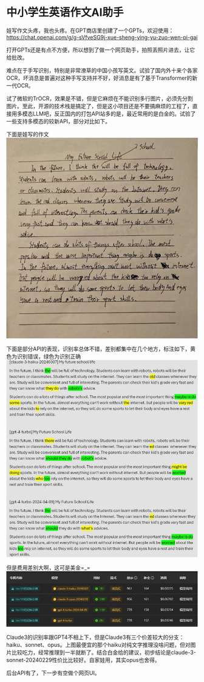 # 中小学生英语作文AI助手

娃写作文头疼，我也头疼。在GPT商店里创建了一个GPTs，欢迎使用：https://chat.openai.com/g/g-sVfveSG9j-xue-sheng-ying-yu-zuo-wen-pi-gai

打开GPTs还是有点不方便，所以想到了做一个网页助手，拍照丢照片进去，让它给批改。

难点在于手写识别，特别是非常潦草的中国小孩写英文。试验了国内外十来个各家OCR，坏消息是普遍对这种手写支持并不好，好消息是有了基于Transformer的新一代OCR。

试了微软的TrOCR，效果是不错，但是它麻烦在不能识别多行图片，必须先分割图片。至此，开源的技术栈是搞定了，但是这小项目还是不要搞麻烦的工程了，直接用多模态LLM吧，反正国内的打包API站多的是，最近常用的是白金的。试验了一些支持多模态的较新API，部分对比如下。

下面是娃写的作文
![Alt Text](test5.jpg)

下面是部分API的表现，识别率总体不错，差别都集中在几个地方，标注如下，黄色为识别错误，绿色为识别正确
![Alt Text](compare.jpg)

但是费用差别大啊，这可是美金=_=
![Alt Text](costs.jpg)

Claude3的识别率跟GPT4不相上下，但是Claude3有三个价差较大的分支：haiku、sonnet、opus。上图最便宜的那个haiku对纯文字推理没啥问题，但对图片比较吃力，经常推理到一半就断了。结合白金给的建议，初步结论是claude-3-sonnet-20240229性价比比较好。自家娃用，其实opus也舍得。

后台API有了，下一步有空做个网页UI。